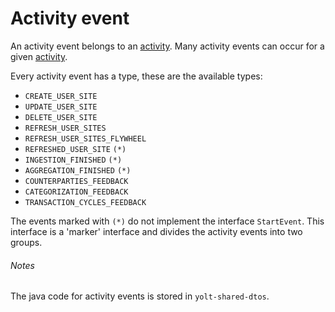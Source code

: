 # Activity event

An activity event belongs to an [activity](activity.md).
Many activity events can occur for a given [activity](activity.md).

Every activity event has a type, these are the available types:
- `CREATE_USER_SITE`
- `UPDATE_USER_SITE`
- `DELETE_USER_SITE`
- `REFRESH_USER_SITES`
- `REFRESH_USER_SITES_FLYWHEEL`
- `REFRESHED_USER_SITE` `(*)`
- `INGESTION_FINISHED` `(*)`
- `AGGREGATION_FINISHED` `(*)`
- `COUNTERPARTIES_FEEDBACK`
- `CATEGORIZATION_FEEDBACK`
- `TRANSACTION_CYCLES_FEEDBACK`

The events marked with `(*)` do not implement the interface `StartEvent`.
This interface is a 'marker' interface and divides the activity events into two groups.

###### Notes

The java code for activity events is stored in `yolt-shared-dtos`.
